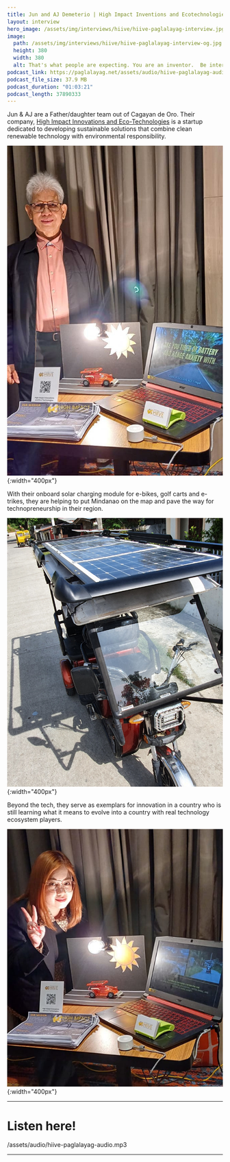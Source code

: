```yaml
---
title: Jun and AJ Demeterio | High Impact Inventions and Ecotechnologies
layout: interview
hero_image: /assets/img/interviews/hiive/hiive-paglalayag-interview.jpg
image:
  path: /assets/img/interviews/hiive/hiive-paglalayag-interview-og.jpg
  height: 380
  width: 380
  alt: That's what people are expecting. You are an inventor.  Be interested.  Be like a kid.
podcast_link: https://paglalayag.net/assets/audio/hiive-paglalayag-audio.mp3
podcast_file_size: 37.9 MB
podcast_duration: "01:03:21"
podcast_length: 37890333
---
```


Jun & AJ are a Father/daughter team out of Cagayan de Oro.  Their company, [High Impact Innovations and Eco-Technologies](https://web.facebook.com/HIIVEph) is a startup dedicated to developing sustainable solutions that combine clean renewable technology with environmental responsibility.

![HIIVE's Dr Jun](/assets/img/interviews/hiive/hiive-jun.jpg){:width="400px"}

With their onboard solar charging module for e-bikes, golf carts and e-trikes, they are helping to put Mindanao on the map and pave the way for technopreneurship in their region.

![HIIVE's onboard solar](/assets/img/interviews/hiive/hiive-ebike-with-panel.jpg){:width="400px"}

Beyond the tech, they serve as exemplars for innovation in a country who is still learning what it means to evolve into a country with real technology ecosystem players.

![HIIVE's Ar AJ](/assets/img/interviews/hiive/hiive-aj.jpg){:width="400px"}

-----------------

# Listen here!

/assets/audio/hiive-paglalayag-audio.mp3

-----------------
